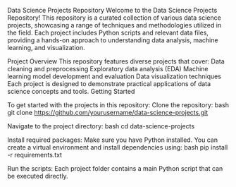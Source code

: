 Data Science Projects Repository
Welcome to the Data Science Projects Repository! This repository is a curated collection of various data science projects, showcasing a range of techniques and methodologies utilized in the field. Each project includes Python scripts and relevant data files, providing a hands-on approach to understanding data analysis, machine learning, and visualization.

Project Overview
This repository features diverse projects that cover:
Data cleaning and preprocessing
Exploratory data analysis (EDA)
Machine learning model development and evaluation
Data visualization techniques
Each project is designed to demonstrate practical applications of data science concepts and tools.
Getting Started

To get started with the projects in this repository:
Clone the repository:
bash
git clone https://github.com/yourusername/data-science-projects.git

Navigate to the project directory:
bash
cd data-science-projects

Install required packages:
Make sure you have Python installed. You can create a virtual environment and install dependencies using:
bash
pip install -r requirements.txt

Run the scripts:
Each project folder contains a main Python script that can be executed directly.

